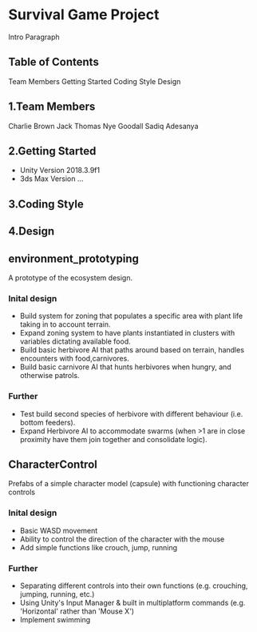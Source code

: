 # Survival Game Project
Intro Paragraph

## Table of Contents
Team Members
Getting Started
Coding Style
Design

## 1.Team Members
Charlie Brown
Jack Thomas
Nye Goodall
Sadiq Adesanya

## 2.Getting Started
- Unity Version 2018.3.9f1
- 3ds Max Version ...

## 3.Coding Style

## 4.Design
## environment_prototyping
A prototype of the ecosystem design.

### Inital design
- Build system for zoning that populates a specific area with plant life taking in to account terrain.
- Expand zoning system to have plants instantiated in clusters with variables dictating available food.
- Build basic herbivore AI that paths around based on terrain, handles encounters with food,carnivores.
- Build basic carnivore AI that hunts herbivores when hungry, and otherwise patrols.

### Further 
- Test build second species of herbivore with different behaviour (i.e. bottom feeders).
- Expand Herbivore AI to accommodate swarms (when >1 are in close proximity have them join together and consolidate logic).


## CharacterControl
Prefabs of a simple character model (capsule) with functioning character controls

### Inital design
- Basic WASD movement
- Ability to control the direction of the character with the mouse
- Add simple functions like crouch, jump, running

### Further 
- Separating different controls into their own functions (e.g. crouching, jumping, running, etc.)
- Using Unity's Input Manager & built in multiplatform commands (e.g. 'Horizontal' rather than 'Mouse X')
- Implement swimming
